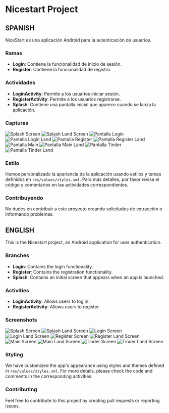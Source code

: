 # Nicestart Project

## SPANISH
NiceStart es una aplicación Android para la autenticación de usuarios.

### Ramas
- **Login**: Contiene la funcionalidad de inicio de sesión.
- **Register**: Contiene la funcionalidad de registro.

### Actividades
- **LoginActivity**: Permite a los usuarios iniciar sesión.
- **RegisterActivity**: Permite a los usuarios registrarse.
- **Splash**: Contiene una pantalla inicial que aparece cuando se lanza la aplicación.

### Capturas
![Splash Screen](img/splash.png)
![Splash Land Screen](img/splash_land.png)
![Pantalla Login](img/login.png)
![Pantalla Login Land](img/login_land.png)
![Pantalla Register](img/register.png)
![Pantalla Register Land](img/register_land.png)
![Pantalla Main](img/main.png)
![Pantalla Main Land](img/main_land.png)
![Pantalla Tinder](img/tinder.png)
![Pantalla Tinder Land](img/tinder_land.png)

### Estilo
Hemos personalizado la apariencia de la aplicación usando estilos y temas definidos en `res/values/styles.xml`. Para más detalles, por favor revisa el código y comentarios en las actividades correspondientes.

### Contribuyendo
No dudes en contribuir a este proyecto creando solicitudes de extracción o informando problemas.

## ENGLISH
This is the Nicestart project, an Android application for user authentication.

### Branches
- **Login**: Contains the login functionality.
- **Register**: Contains the registration functionality.
- **Splash**: Contains an initial screen that appears when an app is launched.

### Activities
- **LoginActivity**: Allows users to log in.
- **RegisterActivity**: Allows users to register.

### Screenshots
![Splash Screen](img/splash.png)
![Splash Land Screen](img/splash_land.png)
![Login Screen](img/login.png)
![Login Land Screen](img/login_land.png)
![Register Screen](img/register.png)
![Register Land Screen](img/register_land.png)
![Main Screen](img/main.png)
![Main Land Screen](img/main_land.png)
![Tinder Screen](img/tinder.png)
![Tinder Land Screen](img/tinder_land.png)

### Styling
We have customized the app's appearance using styles and themes defined in `res/values/styles.xml`. For more details, please check the code and comments in the corresponding activities.

### Contributing
Feel free to contribute to this project by creating pull requests or reporting issues.